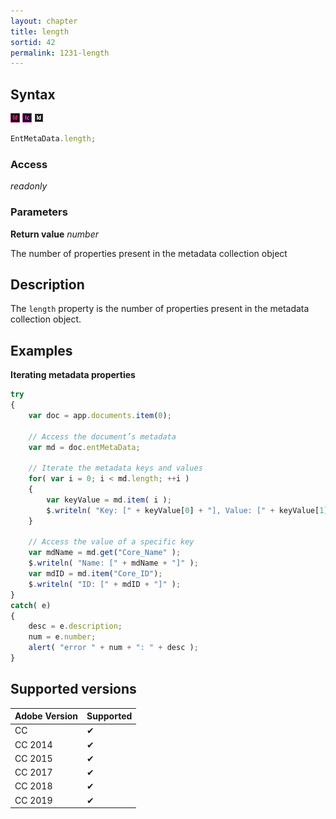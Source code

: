 ```yaml
---
layout: chapter
title: length
sortid: 42
permalink: 1231-length
---
```

## Syntax

![](../../images/indesign.png "InDesign") ![](../../images/incopy.png "InCopy") ![](../../images/indesignserver.png "InDesign Server")
```javascript
EntMetaData.length;
```

### Access

*readonly*

### Parameters

**Return value** *number*

The number of properties present in the metadata collection object

## Description

The `length` property is the number of properties present in the metadata collection object.

## Examples

**Iterating metadata properties**

```javascript
try
{
    var doc = app.documents.item(0);
    
    // Access the document’s metadata
    var md = doc.entMetaData;

    // Iterate the metadata keys and values
    for( var i = 0; i < md.length; ++i )
    {
        var keyValue = md.item( i );
        $.writeln( "Key: [" + keyValue[0] + "], Value: [" + keyValue[1] +"]");
    }

    // Access the value of a specific key
    var mdName = md.get("Core_Name" );
    $.writeln( "Name: [" + mdName + "]" );
    var mdID = md.item("Core_ID");
    $.writeln( "ID: [" + mdID + "]" );
}
catch( e)
{
    desc = e.description;
    num = e.number;
    alert( "error " + num + ": " + desc );
}
```

## Supported versions

| Adobe Version | Supported |
|---------------|---------|
| CC            | ✔       |
| CC 2014       | ✔       |
| CC 2015       | ✔       |
| CC 2017       | ✔       |
| CC 2018       | ✔       |
| CC 2019       | ✔       |